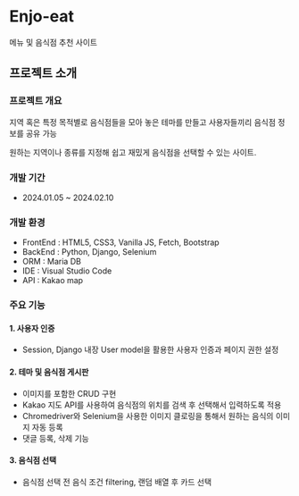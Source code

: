 # Enjo-eat
메뉴 및 음식점 추천 사이트


## 프로젝트 소개
### 프로젝트 개요
지역 혹은 특정 목적별로 음식점들을 모아 놓은 테마를 만들고 사용자들끼리 음식점 정보를 공유 가능

원하는 지역이나 종류를 지정해 쉽고 재밌게 음식점을 선택할 수 있는 사이트.

### 개발 기간
- 2024.01.05 ~ 2024.02.10

### 개발 환경
- FrontEnd : HTML5, CSS3, Vanilla JS, Fetch, Bootstrap
- BackEnd : Python, Django, Selenium
- ORM : Maria DB
- IDE : Visual Studio Code
- API : Kakao map 

### 주요 기능  
#### 1. 사용자 인증
- Session, Django 내장 User model을 활용한 사용자 인증과 페이지 권한 설정

#### 2. 테마 및 음식점 게시판
- 이미지를 포함한 CRUD 구현
- Kakao 지도 API를 사용하여 음식점의 위치를 검색 후 선택해서 입력하도록 적용
- Chromedriver와 Selenium을 사용한 이미지 클로링을 통해서 원하는 음식의 이미지 자동 등록
- 댓글 등록, 삭제 기능

#### 3. 음식점 선택
- 음식점 선택 전 음식 조건 filtering, 랜덤 배열 후 카드 선택
